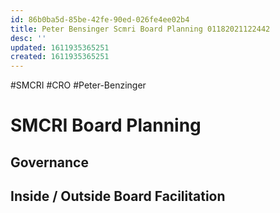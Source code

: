 ```yaml
---
id: 86b0ba5d-85be-42fe-90ed-026fe4ee02b4
title: Peter Bensinger Scmri Board Planning 01182021122442
desc: ''
updated: 1611935365251
created: 1611935365251
---
```

\#SMCRI #CRO #Peter-Benzinger 

# SMCRI Board Planning

## Governance

## Inside / Outside Board Facilitation

